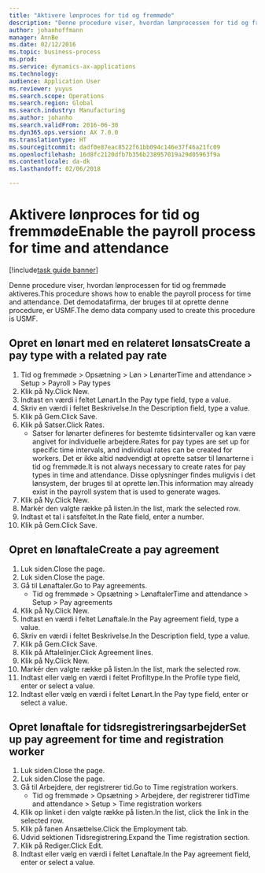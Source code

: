 ```yaml
---
title: "Aktivere lønproces for tid og fremmøde"
description: "Denne procedure viser, hvordan lønprocessen for tid og fremmøde aktiveres."
author: johanhoffmann
manager: AnnBe
ms.date: 02/12/2016
ms.topic: business-process
ms.prod: 
ms.service: dynamics-ax-applications
ms.technology: 
audience: Application User
ms.reviewer: yuyus
ms.search.scope: Operations
ms.search.region: Global
ms.search.industry: Manufacturing
ms.author: johanho
ms.search.validFrom: 2016-06-30
ms.dyn365.ops.version: AX 7.0.0
ms.translationtype: HT
ms.sourcegitcommit: dadf0e87eac8522f61bb094c146e37f46a21fc09
ms.openlocfilehash: 16d8fc2120dfb7b356b238957019a29d05963f9a
ms.contentlocale: da-dk
ms.lasthandoff: 02/06/2018

---
```

# <a name="enable-the-payroll-process-for-time-and-attendance"></a><span data-ttu-id="a54fc-103">Aktivere lønproces for tid og fremmøde</span><span class="sxs-lookup"><span data-stu-id="a54fc-103">Enable the payroll process for time and attendance</span></span>

[!include[task guide banner](../../includes/task-guide-banner.md)]

<span data-ttu-id="a54fc-104">Denne procedure viser, hvordan lønprocessen for tid og fremmøde aktiveres.</span><span class="sxs-lookup"><span data-stu-id="a54fc-104">This procedure shows how to enable the payroll process for time and attendance.</span></span> <span data-ttu-id="a54fc-105">Det demodatafirma, der bruges til at oprette denne procedure, er USMF.</span><span class="sxs-lookup"><span data-stu-id="a54fc-105">The demo data company used to create this procedure is USMF.</span></span>


## <a name="create-a-pay-type-with-a-related-pay-rate"></a><span data-ttu-id="a54fc-106">Opret en lønart med en relateret lønsats</span><span class="sxs-lookup"><span data-stu-id="a54fc-106">Create a pay type with a related pay rate</span></span>
1. <span data-ttu-id="a54fc-107">Tid og fremmøde > Opsætning > Løn > Lønarter</span><span class="sxs-lookup"><span data-stu-id="a54fc-107">Time and attendance > Setup > Payroll > Pay types</span></span>
2. <span data-ttu-id="a54fc-108">Klik på Ny.</span><span class="sxs-lookup"><span data-stu-id="a54fc-108">Click New.</span></span>
3. <span data-ttu-id="a54fc-109">Indtast en værdi i feltet Lønart.</span><span class="sxs-lookup"><span data-stu-id="a54fc-109">In the Pay type field, type a value.</span></span>
4. <span data-ttu-id="a54fc-110">Skriv en værdi i feltet Beskrivelse.</span><span class="sxs-lookup"><span data-stu-id="a54fc-110">In the Description field, type a value.</span></span>
5. <span data-ttu-id="a54fc-111">Klik på Gem.</span><span class="sxs-lookup"><span data-stu-id="a54fc-111">Click Save.</span></span>
6. <span data-ttu-id="a54fc-112">Klik på Satser.</span><span class="sxs-lookup"><span data-stu-id="a54fc-112">Click Rates.</span></span>
    * <span data-ttu-id="a54fc-113">Satser for lønarter defineres for bestemte tidsintervaller og kan være angivet for individuelle arbejdere.</span><span class="sxs-lookup"><span data-stu-id="a54fc-113">Rates for pay types are set up for specific time intervals, and individual rates can be created for workers.</span></span> <span data-ttu-id="a54fc-114">Det er ikke altid nødvendigt at oprette satser til lønarterne i tid og fremmøde.</span><span class="sxs-lookup"><span data-stu-id="a54fc-114">It is not always necessary to create rates for pay types in time and attendance.</span></span> <span data-ttu-id="a54fc-115">Disse oplysninger findes muligvis i det lønsystem, der bruges til at oprette løn.</span><span class="sxs-lookup"><span data-stu-id="a54fc-115">This information may already exist in the payroll system that is used to generate wages.</span></span>  
7. <span data-ttu-id="a54fc-116">Klik på Ny.</span><span class="sxs-lookup"><span data-stu-id="a54fc-116">Click New.</span></span>
8. <span data-ttu-id="a54fc-117">Markér den valgte række på listen.</span><span class="sxs-lookup"><span data-stu-id="a54fc-117">In the list, mark the selected row.</span></span>
9. <span data-ttu-id="a54fc-118">Indtast et tal i satsfeltet.</span><span class="sxs-lookup"><span data-stu-id="a54fc-118">In the Rate field, enter a number.</span></span>
10. <span data-ttu-id="a54fc-119">Klik på Gem.</span><span class="sxs-lookup"><span data-stu-id="a54fc-119">Click Save.</span></span>

## <a name="create-a-pay-agreement"></a><span data-ttu-id="a54fc-120">Opret en lønaftale</span><span class="sxs-lookup"><span data-stu-id="a54fc-120">Create a pay agreement</span></span>
1. <span data-ttu-id="a54fc-121">Luk siden.</span><span class="sxs-lookup"><span data-stu-id="a54fc-121">Close the page.</span></span>
2. <span data-ttu-id="a54fc-122">Luk siden.</span><span class="sxs-lookup"><span data-stu-id="a54fc-122">Close the page.</span></span>
3. <span data-ttu-id="a54fc-123">Gå til Lønaftaler.</span><span class="sxs-lookup"><span data-stu-id="a54fc-123">Go to Pay agreements.</span></span>
    * <span data-ttu-id="a54fc-124">Tid og fremmøde > Opsætning > Lønaftaler</span><span class="sxs-lookup"><span data-stu-id="a54fc-124">Time and attendance > Setup > Pay agreements</span></span>  
4. <span data-ttu-id="a54fc-125">Klik på Ny.</span><span class="sxs-lookup"><span data-stu-id="a54fc-125">Click New.</span></span>
5. <span data-ttu-id="a54fc-126">Indtast en værdi i feltet Lønaftale.</span><span class="sxs-lookup"><span data-stu-id="a54fc-126">In the Pay agreement field, type a value.</span></span>
6. <span data-ttu-id="a54fc-127">Skriv en værdi i feltet Beskrivelse.</span><span class="sxs-lookup"><span data-stu-id="a54fc-127">In the Description field, type a value.</span></span>
7. <span data-ttu-id="a54fc-128">Klik på Gem.</span><span class="sxs-lookup"><span data-stu-id="a54fc-128">Click Save.</span></span>
8. <span data-ttu-id="a54fc-129">Klik på Aftalelinjer.</span><span class="sxs-lookup"><span data-stu-id="a54fc-129">Click Agreement lines.</span></span>
9. <span data-ttu-id="a54fc-130">Klik på Ny.</span><span class="sxs-lookup"><span data-stu-id="a54fc-130">Click New.</span></span>
10. <span data-ttu-id="a54fc-131">Markér den valgte række på listen.</span><span class="sxs-lookup"><span data-stu-id="a54fc-131">In the list, mark the selected row.</span></span>
11. <span data-ttu-id="a54fc-132">Indtast eller vælg en værdi i feltet Profiltype.</span><span class="sxs-lookup"><span data-stu-id="a54fc-132">In the Profile type field, enter or select a value.</span></span>
12. <span data-ttu-id="a54fc-133">Indtast eller vælg en værdi i feltet Lønart.</span><span class="sxs-lookup"><span data-stu-id="a54fc-133">In the Pay type field, enter or select a value.</span></span>

## <a name="set-up-pay-agreement-for-time-and-registration-worker"></a><span data-ttu-id="a54fc-134">Opret lønaftale for tidsregistreringsarbejder</span><span class="sxs-lookup"><span data-stu-id="a54fc-134">Set up pay agreement for time and registration worker</span></span>
1. <span data-ttu-id="a54fc-135">Luk siden.</span><span class="sxs-lookup"><span data-stu-id="a54fc-135">Close the page.</span></span>
2. <span data-ttu-id="a54fc-136">Luk siden.</span><span class="sxs-lookup"><span data-stu-id="a54fc-136">Close the page.</span></span>
3. <span data-ttu-id="a54fc-137">Gå til Arbejdere, der registrerer tid.</span><span class="sxs-lookup"><span data-stu-id="a54fc-137">Go to Time registration workers.</span></span>
    * <span data-ttu-id="a54fc-138">Tid og fremmøde > Opsætning > Arbejdere, der registrerer tid</span><span class="sxs-lookup"><span data-stu-id="a54fc-138">Time and attendance > Setup > Time registration workers</span></span>  
4. <span data-ttu-id="a54fc-139">Klik op linket i den valgte række på listen.</span><span class="sxs-lookup"><span data-stu-id="a54fc-139">In the list, click the link in the selected row.</span></span>
5. <span data-ttu-id="a54fc-140">Klik på fanen Ansættelse.</span><span class="sxs-lookup"><span data-stu-id="a54fc-140">Click the Employment tab.</span></span>
6. <span data-ttu-id="a54fc-141">Udvid sektionen Tidsregistrering.</span><span class="sxs-lookup"><span data-stu-id="a54fc-141">Expand the Time registration section.</span></span>
7. <span data-ttu-id="a54fc-142">Klik på Rediger.</span><span class="sxs-lookup"><span data-stu-id="a54fc-142">Click Edit.</span></span>
8. <span data-ttu-id="a54fc-143">Indtast eller vælg en værdi i feltet Lønaftale.</span><span class="sxs-lookup"><span data-stu-id="a54fc-143">In the Pay agreement field, enter or select a value.</span></span>

